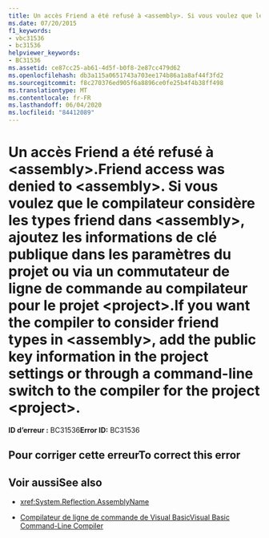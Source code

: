 ```yaml
---
title: Un accès Friend a été refusé à <assembly>. Si vous voulez que le compilateur considère les types friend dans <assembly>, ajoutez les informations de clé publique dans les paramètres du projet ou via un commutateur de ligne de commande au compilateur pour le projet <project>.
ms.date: 07/20/2015
f1_keywords:
- vbc31536
- bc31536
helpviewer_keywords:
- BC31536
ms.assetid: ce87cc25-ab61-4d5f-b0f8-2e87cc479d62
ms.openlocfilehash: db3a115a0651743a703ee174b86a1a8af44f3fd2
ms.sourcegitcommit: f8c270376ed905f6a8896ce0fe25b4f4b38ff498
ms.translationtype: MT
ms.contentlocale: fr-FR
ms.lasthandoff: 06/04/2020
ms.locfileid: "84412089"
---
```

# <a name="friend-access-was-denied-to-assembly-if-you-want-the-compiler-to-consider-friend-types-in-assembly-add-the-public-key-information-in-the-project-settings-or-through-a-command-line-switch-to-the-compiler-for-the-project-project"></a><span data-ttu-id="a5cac-103">Un accès Friend a été refusé à \<assembly>.</span><span class="sxs-lookup"><span data-stu-id="a5cac-103">Friend access was denied to \<assembly>.</span></span> <span data-ttu-id="a5cac-104">Si vous voulez que le compilateur considère les types friend dans \<assembly>, ajoutez les informations de clé publique dans les paramètres du projet ou via un commutateur de ligne de commande au compilateur pour le projet \<project>.</span><span class="sxs-lookup"><span data-stu-id="a5cac-104">If you want the compiler to consider friend types in \<assembly>, add the public key information in the project settings or through a command-line switch to the compiler for the project \<project>.</span></span>

<span data-ttu-id="a5cac-105">**ID d’erreur :** BC31536</span><span class="sxs-lookup"><span data-stu-id="a5cac-105">**Error ID:** BC31536</span></span>

## <a name="to-correct-this-error"></a><span data-ttu-id="a5cac-106">Pour corriger cette erreur</span><span class="sxs-lookup"><span data-stu-id="a5cac-106">To correct this error</span></span>

## <a name="see-also"></a><span data-ttu-id="a5cac-107">Voir aussi</span><span class="sxs-lookup"><span data-stu-id="a5cac-107">See also</span></span>

- <xref:System.Reflection.AssemblyName>

- [<span data-ttu-id="a5cac-108">Compilateur de ligne de commande de Visual Basic</span><span class="sxs-lookup"><span data-stu-id="a5cac-108">Visual Basic Command-Line Compiler</span></span>](../reference/command-line-compiler/index.md)
